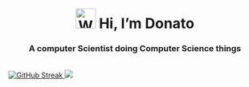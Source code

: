 <h1 align="center"><img src="https://raw.githubusercontent.com/Tarikul-Islam-Anik/Animated-Fluent-Emojis/master/Emojis/Hand%20gestures/Waving%20Hand%20Medium-Light%20Skin%20Tone.png" alt="Waving Hand Medium-Light Skin Tone" width="40" height="40" /> Hi, I’m Donato</h1>
<h3 align="center">A computer Scientist doing Computer Science things</h3>
<br>
<div style="display: flex; flex-wrap: wrap;" align="center">
<a href="https://git.io/streak-stats"><img style="flex: 1 1 200px;"src="https://github-readme-streak-stats.herokuapp.com?user=Donatooooooo&theme=react&hide_border=true&border_radius=7&card_width=499" alt="GitHub Streak" />
 <img style="flex: 1 1 200px;" src="https://github-readme-stats.vercel.app/api/top-langs/?username=Donatooooooo&theme=react&hide_border=true&include_all_commits=true&count_private=true&layout=compact"/></a>
<br>
